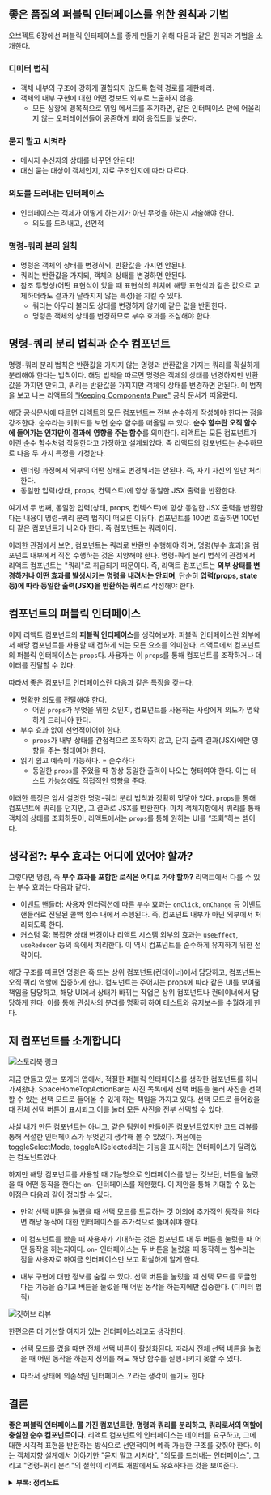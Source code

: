 ## 좋은 품질의 퍼블릭 인터페이스를 위한 원칙과 기법

오브젝트 6장에선 퍼블릭 인터페이스를 좋게 만들기 위해 다음과 같은 원칙과 기법을 소개한다.

### 디미터 법칙

- 객체 내부의 구조에 강하게 결합되지 않도록 협력 경로를 제한해라.
- 객체의 내부 구현에 대한 어떤 정보도 외부로 노출하지 않음.
  - 모든 상황에 맹목적으로 위임 메서드를 추가하면, 같은 인터페이스 안에 어울리지 않는 오퍼레이션들이 공존하게 되어 응집도를 낮춘다.

### 묻지 말고 시켜라

- 메시지 수신자의 상태를 바꾸면 안된다!
- 대신 묻는 대상이 객체인지, 자료 구조인지에 따라 다르다.

### 의도를 드러내는 인터페이스

- 인터페이스는 객체가 어떻게 하는지가 아닌 무엇을 하는지 서술해야 한다.
  - 의도를 드러내고, 선언적

### 명령-쿼리 분리 원칙

- 명령은 객체의 상태를 변경하되, 반환값을 가지면 안된다.
- 쿼리는 반환값을 가지되, 객체의 상태를 변경하면 안된다.
- 참조 투명성(어떤 표현식이 있을 때 표현식의 위치에 해당 표현식과 같은 값으로 교체하더라도 결과가 달라지지 않는 특성)을 지킬 수 있다.
  - 쿼리는 아무리 불러도 상태를 변경하지 않기에 같은 값을 반환한다.
  - 명령은 객체의 상태를 변경하므로 부수 효과를 조심해야 한다.


## 명령-쿼리 분리 법칙과 순수 컴포넌트

명령-쿼리 분리 법칙은 반환값을 가지지 않는 명령과 반환값을 가지는 쿼리를 확실하게 분리해야 한다는 법칙이다. 해당 법칙을 따르면 명령은 객체의 상태를 변경하지만 반환값을 가지면 안되고, 쿼리는 반환값을 가지지만 객체의 상태를 변경하면 안된다. 이 법칙을 보고 나는 리액트의 ["Keeping Components Pure"](https://react.dev/learn/keeping-components-pure) 공식 문서가 떠올랐다.

해당 공식문서에 따르면 리액트의 모든 컴포넌트는 전부 순수하게 작성해야 한다는 점을 강조한다. 순수라는 키워드를 보면 순수 함수를 떠올릴 수 있다. **순수 함수란 오직 함수에 들어가는 인자만이 결과에 영향을 주는 함수**를 의미한다. 리액트는 모든 컴포넌트가 이런 순수 함수처럼 작동한다고 가정하고 설계되었다. 즉 리액트의 컴포넌트는 순수하므로 다음 두 가지 특정을 가정한다.

- 렌더링 과정에서 외부의 어떤 상태도 변경해서는 안된다. 즉, 자기 자신의 일만 처리한다.
- 동일한 입력(상태, props, 컨텍스트)에 항상 동일한 JSX 출력을 반환한다.

여기서 두 번째, 동일한 입력(상태, props, 컨텍스트)에 항상 동일한 JSX 출력을 반환한다는 내용이 명령-쿼리 분리 법칙이 떠오른 이유다. 컴포넌트를 100번 호출하면 100번 다 같은 컴포넌트가 나와야 한다. 즉 컴포넌트는 쿼리이다.


이러한 관점에서 보면, 컴포넌트는 쿼리로 반환만 수행해야 하며, 명령(부수 효과)을 컴포넌트 내부에서 직접 수행하는 것은 지양해야 한다. 명령-쿼리 분리 법칙의 관점에서 리액트 컴포넌트는 "쿼리"로 취급되기 때문이다. 즉, 리액트 컴포넌트는 **외부 상태를 변경하거나 어떤 효과를 발생시키는 명령을 내려서는 안되며**, 단순히 **입력(props, state 등)에 따라 동일한 출력(JSX)을 반환하는 쿼리**로 작성해야 한다.

## 컴포넌트의 퍼블릭 인터페이스

이제 리액트 컴포넌트의 **퍼블릭 인터페이스**를 생각해보자. 퍼블릭 인터페이스란 외부에서 해당 컴포넌트를 사용할 때 접하게 되는 모든 요소를 의미한다. 리액트에서 컴포넌트의 퍼블릭 인터페이스는 `props`다. 사용자는 이 `props`를 통해 컴포넌트를 조작하거나 데이터를 전달할 수 있다.

따라서 좋은 컴포넌트 인터페이스란 다음과 같은 특징을 갖는다.

- 명확한 의도를 전달해야 한다.
  - 어떤 `props`가 무엇을 위한 것인지, 컴포넌트를 사용하는 사람에게 의도가 명확하게 드러나야 한다.
- 부수 효과 없이 선언적이어야 한다.
  - `props`가 내부 상태를 간접적으로 조작하지 않고, 단지 출력 결과(JSX)에만 영향을 주는 형태여야 한다.
- 읽기 쉽고 예측이 가능하다. = 순수하다
  - 동일한 `props`를 주었을 때 항상 동일한 출력이 나오는 형태여야 한다. 이는 테스트 가능성에도 직접적인 영향을 준다.

이러한 특징은 앞서 설명한 명령-쿼리 분리 법칙과 정확히 맞닿아 있다. `props`를 통해 컴포넌트에 쿼리를 던지면, 그 결과로 JSX를 반환한다. 마치 객체지향에서 쿼리를 통해 객체의 상태를 조회하듯이, 리액트에서는 `props`를 통해 원하는 UI를 “조회”하는 셈이다.

## 생각점?: 부수 효과는 어디에 있어야 할까?

그렇다면 명령, 즉 **부수 효과를 포함한 로직은 어디로 가야 할까?** 리액트에서 다룰 수 있는 부수 효과는 다음과 같다.

- 이벤트 핸들러: 사용자 인터랙션에 따른 부수 효과는 `onClick`, `onChange` 등 이벤트 핸들러로 전달된 콜백 함수 내에서 수행된다. 즉, 컴포넌트 내부가 아닌 외부에서 처리되도록 한다.
- 커스텀 훅: 복잡한 상태 변경이나 리액트 시스템 외부의 효과는 `useEffect`, `useReducer` 등의 훅에서 처리한다. 이 역시 컴포넌트를 순수하게 유지하기 위한 전략이다.

해당 구조를 따르면 명령은 훅 또는 상위 컴포넌트(컨테이너)에서 담당하고, 컴포넌트는 오직 쿼리 역할에 집중하게 한다. 컴포넌트는 주어지는 props에 따라 같은 UI를 보여줄 책임을 담당하고, 해당 UI에서 상태가 바뀌는 작업은 상위 컴포넌트나 컨테이너에서 담당하게 한다. 이를 통해 관심사의 분리를 명확히 하여 테스트와 유지보수를 수월하게 한다.

## 제 컴포넌트를 소개합니다
![스토리북 링크](https://github.com/user-attachments/assets/35cc924d-6738-4e85-8264-d2b1a73aafa0)

지금 만들고 있는 포게더 앱에서, 적절한 퍼블릭 인터페이스를 생각한 컴포넌트를 하나 가져왔다. SpaceHomeTopActionBar는 사진 목록에서 선택 버튼을 눌러 사진을 선택할 수 있는 선택 모드로 들어올 수 있게 하는 책임을 가지고 있다. 선택 모드로 들어왔을 때 전체 선택 버튼이 표시되고 이를 눌러 모든 사진을 전부 선택할 수 있다.

사실 내가 만든 컴포넌트는 아니고, 같은 팀원이 만들어준 컴포넌트였지만 코드 리뷰를 통해 적절한 인터페이스가 무엇인지 생각해 볼 수 있었다. 처음에는 toggleSelectMode, toggleAllSelected라는 기능을 표시하는 인터페이스가 달려있는 컴포넌트였다.

하지만 해당 컴포넌트를 사용할 때 기능명으로 인터페이스를 받는 것보단, 버튼을 눌렀을 때 어떤 동작을 한다는 `on-` 인터페이스를 제안했다. 이 제안을 통해 기대할 수 있는 이점은 다음과 같이 정리할 수 있다.

- 만약 선택 버튼을 눌렀을 때 선택 모드를 토글하는 것 이외에 추가적인 동작을 한다면 해당 동작에 대한 인터페이스를 추가적으로 뚫어줘야 한다.

- 이 컴포넌트를 봤을 때 사용자가 기대하는 것은 컴포넌트 내 두 버튼을 눌렀을 때 어떤 동작을 하는지이다. `on-` 인터페이스는 두 버튼을 눌렀을 때 동작하는 함수라는 점을 사용자로 하여금 인터페이스만 보고 확실하게 알게 한다.

- 내부 구현에 대한 정보를 숨길 수 있다. 선택 버튼을 눌렀을 때 선택 모드를 토글한다는 기능을 숨기고 버튼을 눌렀을 때 어떤 동작을 하는지에만 집중한다. (디미터 법칙)

![깃허브 리뷰](https://github.com/user-attachments/assets/3014fa2d-3df0-4ca6-ba41-1341c0ce05e0)

한편으론 더 개선할 여지가 있는 인터페이스라고도 생각한다.

- 선택 모드를 켰을 때만 전체 선택 버튼이 활성화된다. 따라서 전체 선택 버튼을 눌렀을 때 어떤 동작을 하는지 정의를 해도 해당 함수를 실행시키지 못할 수 있다.

- 따라서 상태에 의존적인 인터페이스..? 라는 생각이 들기도 한다.

## 결론

**좋은 퍼블릭 인터페이스를 가진 컴포넌트란, 명령과 쿼리를 분리하고, 쿼리로서의 역할에 충실한 순수 컴포넌트이다.** 리액트 컴포넌트의 인터페이스는 데이터를 요구하고, 그에 대한 시각적 표현을 반환하는 방식으로 선언적이며 예측 가능한 구조를 갖춰야 한다. 이는 객체지향 설계에서 이야기한 "묻지 말고 시켜라", "의도를 드러내는 인터페이스", 그리고 "명령-쿼리 분리"의 철학이 리액트 개발에서도 유효하다는 것을 보여준다.

<details><summary><b>부록: 정리노트</b></summary>

![정리노트](https://github.com/user-attachments/assets/378cb04d-69c6-4dc8-9962-32f716805411)

</details>
